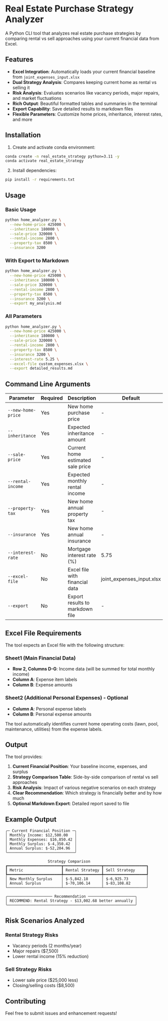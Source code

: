 # Real Estate Purchase Strategy Analyzer

A Python CLI tool that analyzes real estate purchase strategies by comparing rental vs sell approaches using your current financial data from Excel.

## Features

- **Excel Integration**: Automatically loads your current financial baseline from `joint_expenses_input.xlsx`
- **Dual Strategy Analysis**: Compares keeping current home as rental vs selling it
- **Risk Analysis**: Evaluates scenarios like vacancy periods, major repairs, and market fluctuations
- **Rich Output**: Beautiful formatted tables and summaries in the terminal
- **Export Capability**: Save detailed results to markdown files
- **Flexible Parameters**: Customize home prices, inheritance, interest rates, and more

## Installation

1. Create and activate conda environment:
```bash
conda create -n real_estate_strategy python=3.11 -y
conda activate real_estate_strategy
```

2. Install dependencies:
```bash
pip install -r requirements.txt
```

## Usage

### Basic Usage
```bash
python home_analyzer.py \
  --new-home-price 425000 \
  --inheritance 180000 \
  --sale-price 320000 \
  --rental-income 2800 \
  --property-tax 8500 \
  --insurance 3200
```

### With Export to Markdown
```bash
python home_analyzer.py \
  --new-home-price 425000 \
  --inheritance 180000 \
  --sale-price 320000 \
  --rental-income 2800 \
  --property-tax 8500 \
  --insurance 3200 \
  --export my_analysis.md
```

### All Parameters
```bash
python home_analyzer.py \
  --new-home-price 425000 \
  --inheritance 180000 \
  --sale-price 320000 \
  --rental-income 2800 \
  --property-tax 8500 \
  --insurance 3200 \
  --interest-rate 5.25 \
  --excel-file custom_expenses.xlsx \
  --export detailed_results.md
```

## Command Line Arguments

| Parameter | Required | Description | Default |
|-----------|----------|-------------|---------|
| `--new-home-price` | Yes | New home purchase price | - |
| `--inheritance` | Yes | Expected inheritance amount | - |
| `--sale-price` | Yes | Current home estimated sale price | - |
| `--rental-income` | Yes | Expected monthly rental income | - |
| `--property-tax` | Yes | New home annual property tax | - |
| `--insurance` | Yes | New home annual insurance | - |
| `--interest-rate` | No | Mortgage interest rate (%) | 5.75 |
| `--excel-file` | No | Excel file with financial data | joint_expenses_input.xlsx |
| `--export` | No | Export results to markdown file | - |

## Excel File Requirements

The tool expects an Excel file with the following structure:

### Sheet1 (Main Financial Data)
- **Row 2, Columns D-G**: Income data (will be summed for total monthly income)
- **Column A**: Expense item labels
- **Column B**: Expense amounts

### Sheet2 (Additional Personal Expenses) - Optional
- **Column A**: Personal expense labels  
- **Column B**: Personal expense amounts

The tool automatically identifies current home operating costs (lawn, pool, maintenance, utilities) from the expense labels.

## Output

The tool provides:

1. **Current Financial Position**: Your baseline income, expenses, and surplus
2. **Strategy Comparison Table**: Side-by-side comparison of rental vs sell approaches
3. **Risk Analysis**: Impact of various negative scenarios on each strategy
4. **Clear Recommendation**: Which strategy is financially better and by how much
5. **Optional Markdown Export**: Detailed report saved to file

## Example Output

```
╭─ Current Financial Position ─╮
│ Monthly Income: $12,500.00   │
│ Monthly Expenses: $16,850.42 │
│ Monthly Surplus: $-4,350.42  │
│ Annual Surplus: $-52,204.96  │
╰──────────────────────────────╯

                   Strategy Comparison                    
┏━━━━━━━━━━━━━━━━━━━━━━━━┳━━━━━━━━━━━━━━━━━┳━━━━━━━━━━━━━━━━━━━┓
┃ Metric                 ┃ Rental Strategy ┃ Sell Strategy     ┃
┡━━━━━━━━━━━━━━━━━━━━━━━━╇━━━━━━━━━━━━━━━━━╇━━━━━━━━━━━━━━━━━━━┩
│ New Monthly Surplus    │ $-5,842.18      │ $-6,925.73        │
│ Annual Surplus         │ $-70,106.14     │ $-83,108.82       │
└────────────────────────┴─────────────────┴───────────────────┘

╭──────────────────── Recommendation ─────────────────────╮
│ RECOMMEND: Rental Strategy - $13,002.68 better annually │
╰─────────────────────────────────────────────────────────╯
```

## Risk Scenarios Analyzed

### Rental Strategy Risks
- Vacancy periods (2 months/year)
- Major repairs ($7,500)
- Lower rental income (15% reduction)

### Sell Strategy Risks  
- Lower sale price ($25,000 less)
- Closing/selling costs ($8,500)

## Contributing

Feel free to submit issues and enhancement requests!